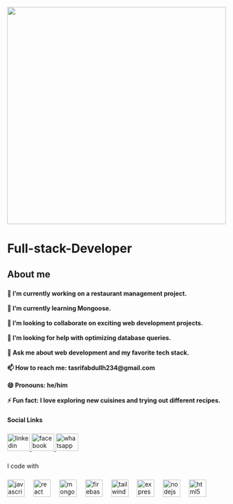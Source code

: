<br clear="both">

<div align="left">
  <img width="100%" height="500" src="https://i.ibb.co.com/6y1df7p/Customer-Relations-Facebook-Post-in-Cream-Beige-Black-Warm-Modern-Style.jpg"  />
</div>

###

<h1 align="left">Full-stack-Developer</h1>

###

<h2 align="left">About me</h2>

###

<h4 align="left">🔭 I’m currently working on a restaurant management project.<br><br>🌱 I’m currently learning Mongoose.<br><br>👯 I’m looking to collaborate on exciting web development projects.<br><br>🤔 I’m looking for help with optimizing database queries.<br><br>💬 Ask me about web development and my favorite tech stack.<br><br>📫 How to reach me: tasrifabdullh234@gmail.com<br><br>😄 Pronouns: he/him<br><br>⚡ Fun fact: I love exploring new cuisines and trying out different recipes.</h4>

###

<h4 align="left">Social Links</h4>

###

<div align="left">
  <a href="https://www.linkedin.com/in/abdullah-tasrif-55203b271?utm_source=share&utm_campaign=share_via&utm_content=profile&utm_medium=android_app&original_referer=https%3A%2F%2Fstoried-pie-54f2b8.netlify.app%2F" target="_blank">
    <img src="https://raw.githubusercontent.com/maurodesouza/profile-readme-generator/master/src/assets/icons/social/linkedin/default.svg" width="52" height="40" alt="linkedin logo"  />
  </a>
  <a href="https://www.facebook.com/siam.loft.56?mibextid=ZbWKwL" target="_blank">
    <img src="https://raw.githubusercontent.com/maurodesouza/profile-readme-generator/master/src/assets/icons/social/facebook/default.svg" width="52" height="40" alt="facebook logo"  />
  </a>
  <a href="https://api.whatsapp.com/send/?phone=8801812508280&text=Hello%2C+I+need+help+with+something%21&type=phone_number&app_absent=0" target="_blank">
    <img src="https://raw.githubusercontent.com/maurodesouza/profile-readme-generator/master/src/assets/icons/social/whatsapp/default.svg" width="52" height="40" alt="whatsapp logo"  />
  </a>
</div>

###

<p align="left">I code with</p>

###

<div align="left">
  <img src="https://cdn.jsdelivr.net/gh/devicons/devicon/icons/javascript/javascript-original.svg" height="40" alt="javascript logo"  />
  <img width="12" />
  <img src="https://cdn.jsdelivr.net/gh/devicons/devicon/icons/react/react-original.svg" height="40" alt="react logo"  />
  <img width="12" />
  <img src="https://cdn.jsdelivr.net/gh/devicons/devicon/icons/mongodb/mongodb-original.svg" height="40" alt="mongodb logo"  />
  <img width="12" />
  <img src="https://cdn.jsdelivr.net/gh/devicons/devicon/icons/firebase/firebase-plain.svg" height="40" alt="firebase logo"  />
  <img width="12" />
  <img src="https://cdn.jsdelivr.net/gh/devicons/devicon/icons/tailwindcss/tailwindcss-original-wordmark.svg" height="40" alt="tailwindcss logo"  />
  <img width="12" />
  <img src="https://cdn.jsdelivr.net/gh/devicons/devicon/icons/express/express-original.svg" height="40" alt="express logo"  />
  <img width="12" />
  <img src="https://cdn.jsdelivr.net/gh/devicons/devicon/icons/nodejs/nodejs-original.svg" height="40" alt="nodejs logo"  />
  <img width="12" />
  <img src="https://cdn.jsdelivr.net/gh/devicons/devicon/icons/html5/html5-original.svg" height="40" alt="html5 logo"  />
</div>

###
